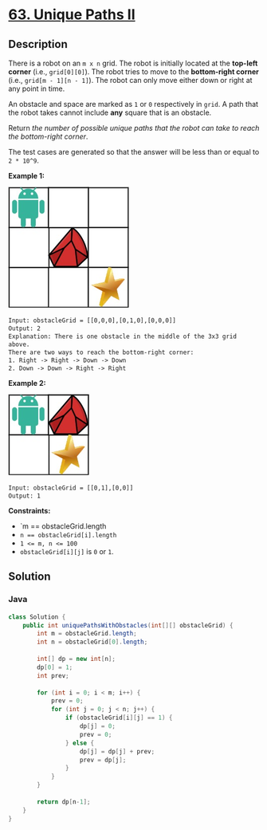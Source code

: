 # [63. Unique Paths II](https://leetcode.com/problems/unique-paths-ii/description/)

## Description

There is a robot on an `m x n` grid. The robot is initially located at the **top-left corner** (i.e., `grid[0][0]`). The robot tries to move to the **bottom-right corner** (i.e., `grid[m - 1][n - 1]`). The robot can only move either down or right at any point in time.

An obstacle and space are marked as `1` or `0` respectively in `grid`. A path that the robot takes cannot include **any** square that is an obstacle.

Return *the number of possible unique paths that the robot can take to reach the bottom-right corner*.

The test cases are generated so that the answer will be less than or equal to `2 * 10^9`.

**Example 1:**

![Example 1](./example_1.jpg)
```
Input: obstacleGrid = [[0,0,0],[0,1,0],[0,0,0]]
Output: 2
Explanation: There is one obstacle in the middle of the 3x3 grid above.
There are two ways to reach the bottom-right corner:
1. Right -> Right -> Down -> Down
2. Down -> Down -> Right -> Right
```

**Example 2:**

![Example 2](./example_2.jpg)
```
Input: obstacleGrid = [[0,1],[0,0]]
Output: 1
```

**Constraints:**
+ `m == obstacleGrid.length
+ `n == obstacleGrid[i].length`
+ `1 <= m, n <= 100`
+ `obstacleGrid[i][j]` is `0` or `1`.

## Solution

### Java
```java
class Solution {
    public int uniquePathsWithObstacles(int[][] obstacleGrid) {
        int m = obstacleGrid.length;
        int n = obstacleGrid[0].length;

        int[] dp = new int[n];
        dp[0] = 1;
        int prev;

        for (int i = 0; i < m; i++) {
            prev = 0;
            for (int j = 0; j < n; j++) {
                if (obstacleGrid[i][j] == 1) {
                    dp[j] = 0;
                    prev = 0;
                } else {
                    dp[j] = dp[j] + prev;
                    prev = dp[j];
                }
            }
        }

        return dp[n-1];
    }
}
```
